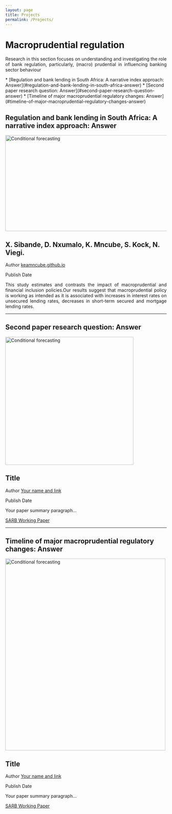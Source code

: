 ```yaml
---
layout: page
title: Projects
permalink: /Projects/
---
```



# Macroprudential regulation

<p align="justify"> Research in this section focuses on understanding and investigating the role of bank regulation, particularly, (macro) prudential in influencing banking sector behaviour    </p>
<!-- Replace the text and the hiperlink for your papers. The hyperlink is a replication of the text but is lowercased and the whitespace " " is replaced with a "-". Only words are replication, not punctuation. -->
* [Regulation and bank lending in South Africa: A narrative index approach: Answer](#regulation-and-bank-lending-in-south-africa-answer)
* [Second paper research question: Answer](#second-paper-research-question-answer)
* [Timeline of major macroprudential regulatory changes: Answer](#timeline-of-major-macroprudential-regulatory-changes-answer)



## Regulation and bank lending in South Africa: A narrative index approach: Answer
<div class="row">
  <div class="col col-md-6" markdown="0">
    <!-- replace with your paper figure -->
    <img src="{{ site.url }}{{ site.baseurl }}/docs/assets/rates.jpg" alt="Conditional forecasting"  width="700" height="300"/> 



  </div>
  <div class="col col-md-6" markdown="0">
  <!-- replace title with your title -->
  <h2>X. Sibande, D. Nxumalo, K. Mncube, S. Kock, N. Viegi. </h2>
  <!-- replace author with your name and link -->
  <p> Author <a href="https://https://keamncube.github.io/">keamncube.github.io</a> </p>
  <!-- replace with the date of publication -->
  <p>Publish Date</p>
  <!-- replace with your text -->
  <p align="justify"> This study estimates and contrasts the impact of macroprudential and financial inclusion policies.Our results suggest that macroprudential
policy is working as intended as it is associated with increases in interest rates on unsecured lending rates, decreases in short-term secured and mortgage lending rates.  </p>


  </div>
</div>

<!-- Divider -->
---
## Second paper research question: Answer
<div class="row">
  <div class="col col-md-6" markdown="0">
  <!-- replace with your paper figure -->
    <img src="{{ site.url }}{{ site.baseurl }}/docs/assets/Picture2.png" alt="Conditional forecasting"  width="400" height="400"/>

  </div>
  <div class="col col-md-6" markdown="0">
  <!-- replace title with your title -->
  <h2>Title</h2>
  <!-- replace author with your name and link -->
  <p> Author <a href="https://charlvschoor.github.io/">Your name and link</a> </p>
  <!-- replace with the date of publication -->
  <p>Publish Date</p>
  <!-- replace with your text -->
  <p align="justify"> Your paper summary paragraph... </p>
  <!-- replace with your paper link -->
  <a href="https://www.resbank.co.za/content/dam/sarb/publications/working-papers/2024/Can%20monetary%20and%20fiscal%20policy%20account%20for%20South%20Africa%27s%20economic%20stagnation.pdf" target="_blank">SARB Working Paper</a>

  </div>
</div>

<!-- Divider -->
---

## Timeline of major macroprudential regulatory changes: Answer
<div class="row">
  <div class="col col-md-6" markdown="0">
  <!-- replace with your paper figure -->
    <img src="{{ site.url }}{{ site.baseurl }}/docs/assets/timeline.jpg" alt="Conditional forecasting"  width="500" height="600"/>

  </div>
  <div class="col col-md-6" markdown="0">
  <!-- replace title with your title -->
  <h2>Title</h2>
  <!-- replace author with your name and link -->
  <p> Author <a href="https://charlvschoor.github.io/">Your name and link</a> </p>
  <!-- replace with the date of publication -->
  <p>Publish Date</p>
  <!-- replace with your text -->
  <p align="justify"> Your paper summary paragraph... </p>
  <!-- replace with your paper link -->
  <a href="https://www.resbank.co.za/content/dam/sarb/publications/working-papers/2024/Can%20monetary%20and%20fiscal%20policy%20account%20for%20South%20Africa%27s%20economic%20stagnation.pdf" target="_blank">SARB Working Paper</a>

  </div>
</div>









